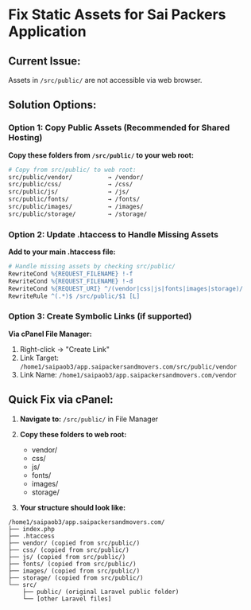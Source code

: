 # Fix Static Assets for Sai Packers Application

## Current Issue:
Assets in `/src/public/` are not accessible via web browser.

## Solution Options:

### Option 1: Copy Public Assets (Recommended for Shared Hosting)

**Copy these folders from `/src/public/` to your web root:**

```bash
# Copy from src/public/ to web root:
src/public/vendor/          → /vendor/
src/public/css/             → /css/
src/public/js/              → /js/
src/public/fonts/           → /fonts/
src/public/images/          → /images/
src/public/storage/         → /storage/
```

### Option 2: Update .htaccess to Handle Missing Assets

**Add to your main .htaccess file:**

```apache
# Handle missing assets by checking src/public/
RewriteCond %{REQUEST_FILENAME} !-f
RewriteCond %{REQUEST_FILENAME} !-d
RewriteCond %{REQUEST_URI} ^/(vendor|css|js|fonts|images|storage)/
RewriteRule ^(.*)$ /src/public/$1 [L]
```

### Option 3: Create Symbolic Links (if supported)

**Via cPanel File Manager:**
1. Right-click → "Create Link"
2. Link Target: `/home1/saipaob3/app.saipackersandmovers.com/src/public/vendor`
3. Link Name: `/home1/saipaob3/app.saipackersandmovers.com/vendor`

## Quick Fix via cPanel:

1. **Navigate to:** `/src/public/` in File Manager
2. **Copy these folders to web root:**
   - vendor/
   - css/
   - js/
   - fonts/
   - images/
   - storage/

3. **Your structure should look like:**
```
/home1/saipaob3/app.saipackersandmovers.com/
├── index.php
├── .htaccess
├── vendor/ (copied from src/public/)
├── css/ (copied from src/public/)
├── js/ (copied from src/public/)
├── fonts/ (copied from src/public/)
├── images/ (copied from src/public/)
├── storage/ (copied from src/public/)
└── src/
    ├── public/ (original Laravel public folder)
    └── [other Laravel files]
```
